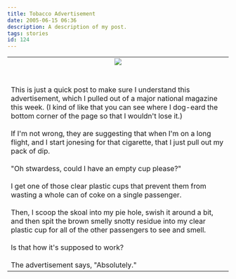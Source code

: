 ```yaml
---
title: Tobacco Advertisement
date: 2005-06-15 06:36
description: A description of my post.
tags: stories
id: 124
---
```

<table ALIGN="center" BORDER=0 CELLSPACING=0 CELLPADDING=0 WIDTH="90%">

<skinny :nohome><tr ALIGN="center">
	<td align="center"><a href="http://trysmokeless.com" target="_blank"><img src="/img/SkoalAd.jpg"/></a> </td>
	
</tr>
<tr ALIGN="left"></tr></skinny>
	<td><br /><br />This is just a quick post to make sure I understand this advertisement, which I pulled out of a major national magazine this week.  (I kind of like that you can see where I dog-eard the bottom corner of the page so that I wouldn't lose it.)<br /><br />If I'm not wrong, they are suggesting that when I'm on a long flight, and I start jonesing for that cigarette, that I just pull out my pack of dip.<br /><br />"Oh stwardess, could I have an empty cup please?"<br /><br />I get one of those clear plastic cups that prevent them from wasting a whole can of coke on a single passenger.<br /><br />Then, I scoop the skoal into my pie hole, swish it around a bit, and then spit the brown smelly snotty residue into my clear plastic cup for all of the other passengers to see and smell.<br /><br />Is that how it's supposed to work?<br /><br />The advertisement says, "Absolutely."</td>
	

</table>


